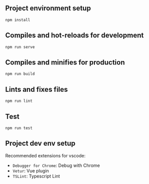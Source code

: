 ## Project environment setup
```
npm install
```

## Compiles and hot-reloads for development
```
npm run serve
```

## Compiles and minifies for production
```
npm run build
```

## Lints and fixes files
```
npm run lint
```

## Test
```
npm run test
```

## Project dev env setup
Recommended extensions for vscode:
 - `Debugger for Chrome`: Debug with Chrome
 - `Vetur`: Vue plugin
 - `TSLint`: Typescript Lint
